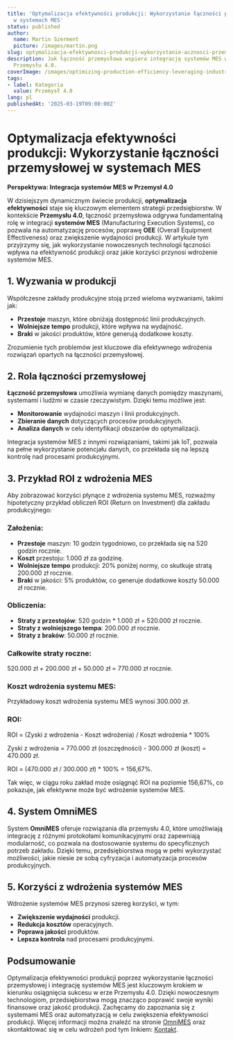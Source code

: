 ```yaml
---
title: 'Optymalizacja efektywności produkcji: Wykorzystanie łączności przemysłowej
  w systemach MES'
status: published
author:
  name: Martin Szerment
  picture: /images/martin.png
slug: optymalizacja-efektywnosci-produkcji-wykorzystanie-acznosci-przemysowej-w-systemach-mes
description: Jak łączność przemysłowa wspiera integrację systemów MES w środowisku
  Przemysłu 4.0.
coverImage: /images/optimizing-production-efficiency-leveraging-industrial-connectivity-for-seamless-integration-of-mes-systems-in-industry-.png
tags:
- label: Kategoria
  value: Przemysł 4.0
lang: pl
publishedAt: '2025-03-19T09:00:00Z'
---
```

# Optymalizacja efektywności produkcji: Wykorzystanie łączności przemysłowej w systemach MES

**Perspektywa: Integracja systemów MES w Przemysł 4.0**

W dzisiejszym dynamicznym świecie produkcji, **optymalizacja efektywności** staje się kluczowym elementem strategii przedsiębiorstw. W kontekście **Przemysłu 4.0**, łączność przemysłowa odgrywa fundamentalną rolę w integracji **systemów MES** (Manufacturing Execution Systems), co pozwala na automatyzację procesów, poprawę **OEE** (Overall Equipment Effectiveness) oraz zwiększenie wydajności produkcji. W artykule tym przyjrzymy się, jak wykorzystanie nowoczesnych technologii łączności wpływa na efektywność produkcji oraz jakie korzyści przynosi wdrożenie systemów MES.

## 1. Wyzwania w produkcji

Współczesne zakłady produkcyjne stoją przed wieloma wyzwaniami, takimi jak:
- **Przestoje** maszyn, które obniżają dostępność linii produkcyjnych.
- **Wolniejsze tempo** produkcji, które wpływa na wydajność.
- **Braki** w jakości produktów, które generują dodatkowe koszty.

Zrozumienie tych problemów jest kluczowe dla efektywnego wdrożenia rozwiązań opartych na łączności przemysłowej.

## 2. Rola łączności przemysłowej

**Łączność przemysłowa** umożliwia wymianę danych pomiędzy maszynami, systemami i ludźmi w czasie rzeczywistym. Dzięki temu możliwe jest:
- **Monitorowanie** wydajności maszyn i linii produkcyjnych.
- **Zbieranie danych** dotyczących procesów produkcyjnych.
- **Analiza danych** w celu identyfikacji obszarów do optymalizacji.

Integracja systemów MES z innymi rozwiązaniami, takimi jak IoT, pozwala na pełne wykorzystanie potencjału danych, co przekłada się na lepszą kontrolę nad procesami produkcyjnymi.

## 3. Przykład ROI z wdrożenia MES

Aby zobrazować korzyści płynące z wdrożenia systemu MES, rozważmy hipotetyczny przykład obliczeń ROI (Return on Investment) dla zakładu produkcyjnego:

### Założenia:
- **Przestoje** maszyn: 10 godzin tygodniowo, co przekłada się na 520 godzin rocznie.
- **Koszt** przestoju: 1.000 zł za godzinę.
- **Wolniejsze tempo** produkcji: 20% poniżej normy, co skutkuje stratą 200.000 zł rocznie.
- **Braki** w jakości: 5% produktów, co generuje dodatkowe koszty 50.000 zł rocznie.

### Obliczenia:
- **Straty z przestojów**: 520 godzin * 1.000 zł = 520.000 zł rocznie.
- **Straty z wolniejszego tempa**: 200.000 zł rocznie.
- **Straty z braków**: 50.000 zł rocznie.

### Całkowite straty roczne:
520.000 zł + 200.000 zł + 50.000 zł = 770.000 zł rocznie.

### Koszt wdrożenia systemu MES:
Przykładowy koszt wdrożenia systemu MES wynosi 300.000 zł. 

### ROI:
ROI = (Zyski z wdrożenia - Koszt wdrożenia) / Koszt wdrożenia * 100%

Zyski z wdrożenia = 770.000 zł (oszczędności) - 300.000 zł (koszt) = 470.000 zł.

ROI = (470.000 zł / 300.000 zł) * 100% = 156,67%.

Tak więc, w ciągu roku zakład może osiągnąć ROI na poziomie 156,67%, co pokazuje, jak efektywne może być wdrożenie systemów MES.

## 4. System OmniMES

System **OmniMES** oferuje rozwiązania dla przemysłu 4.0, które umożliwiają integrację z różnymi protokołami komunikacyjnymi oraz zapewniają modularność, co pozwala na dostosowanie systemu do specyficznych potrzeb zakładu. Dzięki temu, przedsiębiorstwa mogą w pełni wykorzystać możliwości, jakie niesie ze sobą cyfryzacja i automatyzacja procesów produkcyjnych.

## 5. Korzyści z wdrożenia systemów MES

Wdrożenie systemów MES przynosi szereg korzyści, w tym:
- **Zwiększenie wydajności** produkcji.
- **Redukcja kosztów** operacyjnych.
- **Poprawa jakości** produktów.
- **Lepsza kontrola** nad procesami produkcyjnymi.

## Podsumowanie

Optymalizacja efektywności produkcji poprzez wykorzystanie łączności przemysłowej i integrację systemów MES jest kluczowym krokiem w kierunku osiągnięcia sukcesu w erze Przemysłu 4.0. Dzięki nowoczesnym technologiom, przedsiębiorstwa mogą znacząco poprawić swoje wyniki finansowe oraz jakość produkcji. Zachęcamy do zapoznania się z systemami MES oraz automatyzacją w celu zwiększenia efektywności produkcji. Więcej informacji można znaleźć na stronie [OmniMES](https://www.omnimes.com/pl/projekt) oraz skontaktować się w celu wdrożeń pod tym linkiem: [Kontakt](https://www.omnimes.com/pl/kontakt).
